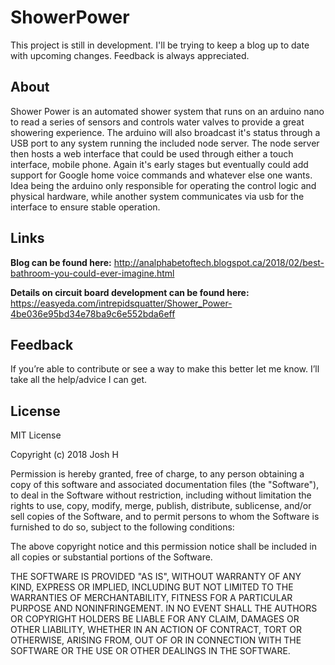 # ShowerPower
This project is still in development. I'll be trying to keep a blog up to date with upcoming changes. Feedback is always appreciated. 

## About
Shower Power is an automated shower system that runs on an arduino nano to read a series of sensors and controls water valves to provide a great showering experience. The arduino will also broadcast it's status through a USB port to any system running the included node server. The node server then hosts a web interface that could be used through either a touch interface, mobile phone. Again it's early stages but eventually could add support for Google home voice commands and whatever else one wants. Idea being the arduino only responsible for operating the control logic and physical hardware, while another system communicates via usb for the interface to ensure stable operation. 

## Links
**Blog can be found here:** http://analphabetoftech.blogspot.ca/2018/02/best-bathroom-you-could-ever-imagine.html

**Details on circuit board development can be found here:** https://easyeda.com/intrepidsquatter/Shower_Power-4be036e95bd34e78ba9c6e552bda6eff

## Feedback
If you’re able to contribute or see a way to make this better let me know. I’ll take all the help/advice I can get. 

## License
MIT License

Copyright (c) 2018 Josh H

Permission is hereby granted, free of charge, to any person obtaining a copy
of this software and associated documentation files (the "Software"), to deal
in the Software without restriction, including without limitation the rights
to use, copy, modify, merge, publish, distribute, sublicense, and/or sell
copies of the Software, and to permit persons to whom the Software is
furnished to do so, subject to the following conditions:

The above copyright notice and this permission notice shall be included in all
copies or substantial portions of the Software.

THE SOFTWARE IS PROVIDED "AS IS", WITHOUT WARRANTY OF ANY KIND, EXPRESS OR
IMPLIED, INCLUDING BUT NOT LIMITED TO THE WARRANTIES OF MERCHANTABILITY,
FITNESS FOR A PARTICULAR PURPOSE AND NONINFRINGEMENT. IN NO EVENT SHALL THE
AUTHORS OR COPYRIGHT HOLDERS BE LIABLE FOR ANY CLAIM, DAMAGES OR OTHER
LIABILITY, WHETHER IN AN ACTION OF CONTRACT, TORT OR OTHERWISE, ARISING FROM,
OUT OF OR IN CONNECTION WITH THE SOFTWARE OR THE USE OR OTHER DEALINGS IN THE
SOFTWARE.
